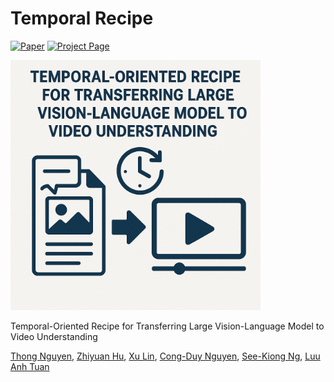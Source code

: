 # Temporal Recipe

[![Paper](https://img.shields.io/badge/paper-A42C25?style=for-the-badge&logo=arxiv&logoColor=white)](https://arxiv.org/abs/2505.12605)
[![Project Page](https://img.shields.io/badge/Project%20Page-blue?style=for-the-badge&logo=snowflake&logoColor=white&labelColor=black)](https://nguyentthong.github.io/temporal_recipe/)

<img src="./static/images/temporal_recipe.png" style="width: 400px">

Temporal-Oriented Recipe for Transferring Large Vision-Language Model to Video Understanding

[Thong Nguyen](https://nguyentthong.github.io/), [Zhiyuan Hu](), [Xu Lin](), [Cong-Duy Nguyen](), [See-Kiong Ng](), [Luu Anh Tuan]()
